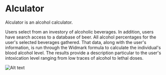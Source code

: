 # Alculator

Alculator is an alcohol calculator. 

Users select from an investory of alcoholic beverages. In addition, users have search access to a database of beer. All alcohol percentages for the user's selected beverages gathered. That data, along with the user's information, is run through the Widmark formula to calculate the individual's blood alcohol level. The results provide a description particular to the user's intoxication level ranging from low traces of alcohol to lethal doses. 

![Alt text](https://raw.githubusercontent.com/evturn/alculator-node/master/public/images/alculator-1.jpg)
